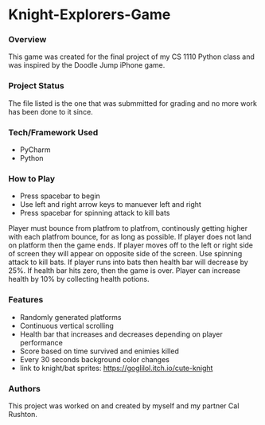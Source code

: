 # Knight-Explorers-Game

### Overview 
This game was created for the final project of my CS 1110 Python class and was inspired by the Doodle Jump iPhone game. 

### Project Status 
The file listed is the one that was submmitted for grading and no more work has been done to it since.    

### Tech/Framework Used 
* PyCharm 
* Python 

### How to Play 
* Press spacebar to begin 
* Use left and right arrow keys to manuever left and right
* Press spacebar for spinning attack to kill bats

Player must bounce from platfrom to platfrom, continously getting higher with each platfrom bounce, for as long as possible. If player does not land on platform then the game ends. If player moves off to the left or right side of screen they will appear on opposite side of the screen. Use spinning attack to kill bats. If player runs into bats then health bar will decrease by 25%. If health bar hits zero, then the game is over. Player can increase health by 10% by collecting health potions. 

### Features
*  Randomly generated platforms
* Continuous vertical scrolling
* Health bar that increases and decreases depending on player performance
* Score based on time survived and enimies killed
* Every 30 seconds background color changes
* link to knight/bat sprites: https://goglilol.itch.io/cute-knight

### Authors 
This project was worked on and created by myself and my partner Cal Rushton.
